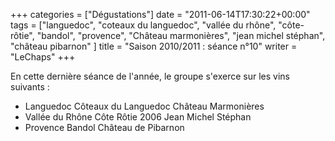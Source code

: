 +++
categories = ["Dégustations"]
date = "2011-06-14T17:30:22+00:00"
tags = ["languedoc", "coteaux du languedoc", "vallée du rhône", "côte-rôtie", "bandol", "provence", "Château marmonières", "jean michel stéphan", "château pibarnon" ]
title = "Saison 2010/2011 : séance n°10"
writer = "LeChaps"
+++

En cette dernière séance de l'année, le groupe s'exerce sur les vins suivants :

* Languedoc Côteaux du Languedoc Château Marmonières
* Vallée du Rhône Côte Rôtie 2006 Jean Michel Stéphan
* Provence Bandol Château de Pibarnon
